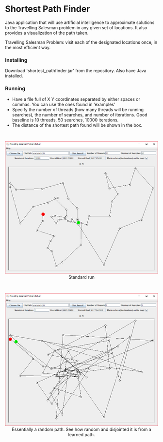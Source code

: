 # Shortest Path Finder
Java application that will use artificial intelligence to approximate solutions to the Travelling Salesman problem in
any given set of locations. It also provides a visualization of the path taken.

Travelling Salesman Problem: visit each of the designated locations once, in the most efficient way.

### Installing
Download 'shortest_pathfinder.jar' from the repository. Also have Java installed.

### Running
* Have a file full of X Y coordinates separated by either spaces or commas. You can use the ones found in 'examples'
* Specify the number of threads (how many threads will be running searches), the number of searches, and number of
iterations. Good baseline is 10 threads, 50 searches, 10000 iterations.
* The distance of the shortest path found will be shown in the box.

&nbsp;
<p align = "center">
    <img src="https://github.com/tn16jv/Shortest-Path-Finder/blob/VertexMarkers/images/example1.png" alt="Good Example">
    Standard run
</p>

&nbsp;
<p align = "center">
    <img src="https://github.com/tn16jv/Shortest-Path-Finder/blob/VertexMarkers/images/example2.png" alt="Bad Example">
    Essentially a random path. See how random and disjointed it is from a learned path.
</p>
